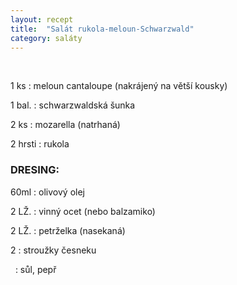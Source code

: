 ```yaml
---
layout: recept
title:  "Salát rukola-meloun-Schwarzwald"
category: saláty
---
```


<br>

<div class="ingredience" markdown="1">

1 ks
: meloun cantaloupe (nakrájený na větší kousky)

1 bal.
: schwarzwaldská šunka

2 ks
: mozarella (natrhaná)

2 hrsti
: rukola

### DRESING:

60ml
: olivový olej

2 LŽ.
: vinný ocet (nebo balzamiko)

2 LŽ.
: petrželka (nasekaná)

2 
: stroužky česneku

&nbsp;
: sůl, pepř

</div>
